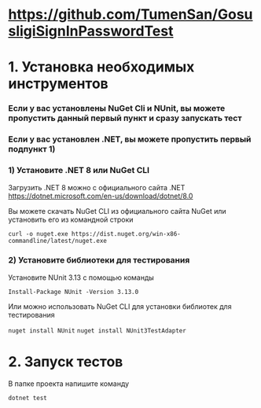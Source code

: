 # https://github.com/TumenSan/GosusligiSignInPasswordTest

# 1. Установка необходимых инструментов

### Если у вас установлены NuGet Cli и NUnit, вы можете пропустить данный первый пункт и сразу запускать тест

### Если у вас установлен .NET, вы можете пропустить первый подпункт 1)

### 1) Установите .NET 8 или NuGet CLI

Загрузить .NET 8 можно с официального сайта .NET https://dotnet.microsoft.com/en-us/download/dotnet/8.0

Вы можете скачать NuGet CLI из официального сайта NuGet или установить его из командной строки

`curl -o nuget.exe https://dist.nuget.org/win-x86-commandline/latest/nuget.exe`

### 2) Установите библиотеки для тестирования

Установите NUnit 3.13 с помощью команды

`Install-Package NUnit -Version 3.13.0`

Или можно использовать NuGet CLI для установки библиотек для тестирования

`nuget install NUnit`
`nuget install NUnit3TestAdapter`


# 2. Запуск тестов

В папке проекта напишите команду

`dotnet test`